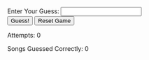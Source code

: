 <html>

<div id='content'>
<p id = "randomWord"> </p>
<form id='songGuessingForm'>
<div class='form-uname'>
    <label id='guess' for='guess'>Enter Your Guess:</label>
    <input id='guessText' type='text' maxlength='30'>
</div>
<div class='form-sub'>
    <button id='subButton' type='button' onclick = "checkAnswer()">Guess!</button>
    <button onclick = "startGame(0,0)" >Reset Game</button>
</div>
</form>

<div id="text">
  <p id = "attemptsText"> Attempts: 0</p>
  <p id = "correctText"> Songs Guessed Correctly: 0</p>
  <p id = "resultText"> </p>
</div>

<script type="text/javascript">

const songList = ["Blank Space", "Shake it Off", "Bad Blood", "Love Story", "Anti-Hero", "All Too Well", "Look What You Made Me Do", "I Knew You Were Trouble", "ME!", "Style", "We Are Never Ever Getting Back Together", "Lover", "Delicate"];

let answer = ""
let attempts = 0
let correct = 0

function chooseSong() {
    return songList[Math.floor(Math.random() * songList.length)];
}

// function stringToList(string) {
//   // list to store the characters
//   const characters = [];

//   // Loops through each character in the string and appends them to the list
//   for (let i = 0; i < string.length; i++) {
//     characters.push(string[i]);
//   }

//   // Returns the list of characters
//   return characters;
// }
function startGame(attempts, correct) {
    // attempts = 0
    // correct = 0
    answer = chooseSong()
    const newList = [...answer];

    let change = Math.floor(Math.random() * newList.length);
    while (newList[change] === " ") {
    change = Math.floor(Math.random() * newList.length);
    }

    let change2 = Math.floor(Math.random() * newList.length);
    while (newList[change2] === " " || change2 === change) {
    change2 = Math.floor(Math.random() * newList.length);
    }

    newList[change] = "_";
    newList[change2] = "_";

    let joined = "";
    for (let i = 0; i < newList.length; i++) {
    joined += newList[i];
    }
    document.getElementById("randomWord").innerHTML = joined
}

function checkAnswer() {
    let guess = document.getElementById("guessText").value
    attempts++
    if (guess.toLowerCase() === answer.toLowerCase()) {
        document.getElementById("resultText").innerHTML = "'" + answer + "'" + " is the correct answer!"
        correct++
        startGame(attempts, correct)
    }
    else {
        document.getElementById("resultText").innerHTML = "'" + guess + "'" + " is incorrect. Try again."
    }
    document.getElementById("attemptsText").innerHTML = "Attempts: " + attempts
    document.getElementById("correctText").innerHTML = "Songs Guessed Correctly: " + correct
}

startGame(0,0)


</script>